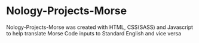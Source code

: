 # Nology-Projects-Morse

Nology-Projects-Morse was created with HTML, CSS(SASS) and Javascript to help translate Morse Code inputs to Standard English and vice versa
